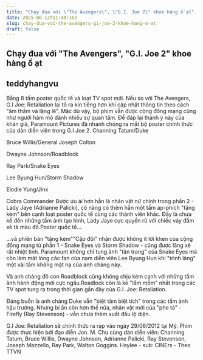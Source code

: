 ```yaml
---
title: "Chạy đua với \"The Avengers\", \"G.I. Joe 2\" khoe hàng ồ ạt"
date: 2025-06-12T11:40:18Z
slug: chay-dua-voi-the-avengers-gi-joe-2-khoe-hang-o-at
draft: false
---
```


## Chạy đua với "The Avengers", "G.I. Joe 2" khoe hàng ồ ạt

## teddyhangvu

Bằng 8 tấm poster quốc tế và loạt TV spot mới.
Nếu so với The Avengers, G.I Joe: Retaliation lại tỏ ra kín tiếng hơn khi cập nhật thông tin theo cách "âm thầm và lặng lẽ". Mặc dù vậy, bộ phim vẫn được cộng đồng mạng cũng như người hâm mộ dành nhiều sự quan tâm. Để đáp lại thành ý này của khán giả, Paramount Pictures đã nhanh chóng ra mắt bộ poster chính thức của dàn diễn viên trong G.I Joe 2.
Channing Tatum/Duke


Bruce Willis/General Joseph Colton


Dwayne Johnson/Roadblock


Ray Park/Snake Eyes


Lee Byung Hun/Storm Shadow


Elodie Yung/Jinx


Cobra Commander
Được ưu ái hơn hẳn là nhân vật nữ chính trong phần 2 - Lady Jaye (Adrianne Palicki), cô nàng có thêm hẳn một tấm áp-phích "tặng kèm" bên cạnh loạt poster quốc tế cùng các thành viên khác. Đấy là chưa kể đến những tấm ảnh tạo hình, Lady Jaye cực quyến rũ với chiếc váy đầm xẻ tà màu đỏ.Poster quốc tế...

...và phiên bản "tặng kèm""Cặp đôi" nhận được không ít lời khen của cộng đồng mạng từ phần 1 - Snake Eyes và Storm Shadow - cũng được lăng xê rất nhiệt tình. Paramount không chỉ tung ảnh "tân trang" của Snake Eyes mà còn làm mát lòng các fan của nam diễn viên Lee Byung Hun khi "trình làng" một vài tấm không mặt nạ của anh chàng này.






Và anh chàng đô con Roadblock cũng không chịu kém cạnh với những tấm ảnh hành động mới cực ngầu.Roadlock còn là kẻ "lắm mồm" nhất trong các TV spot tung ra trong thời gian gần đây của G.I. Joe: Retaliation.


Đáng buồn là anh chàng Duke vẫn "biệt tăm biệt tích" trong các tấm ảnh hậu trường. Nhưng bí ẩn còn hơn thế nữa, nhân vật mới của "phe tà" - Firefly (Ray Stevenson) - vẫn chưa thèm xuất đầu lộ diện.

G.I Joe: Retaliation sẽ chính thức ra rạp vào ngày 29/06/2012 tại Mỹ. Phim được thực hiện bởi đạo diễn Jon. M. Chu cùng dàn diễn viên: Channing Tatum, Bruce Willis, Dwayne Johnson, Adrianne Palicki, Ray Stevenson, Joseph Mazzello, Ray Park, Walton Goggins. Haylee - sub: CINErs - Theo TTVN